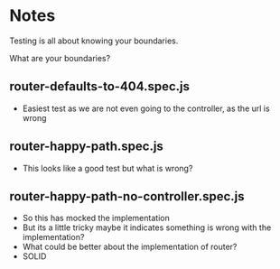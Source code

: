# Notes

Testing is all about knowing your boundaries.

What are your boundaries?


## router-defaults-to-404.spec.js

- Easiest test as we are not even going to the controller, as the url is wrong

## router-happy-path.spec.js

- This looks like a good test but what is wrong?

## router-happy-path-no-controller.spec.js

- So this has mocked the implementation
- But its a little tricky maybe it indicates something is wrong with the implementation?
- What could be better about the implementation of router?
- SOLID
